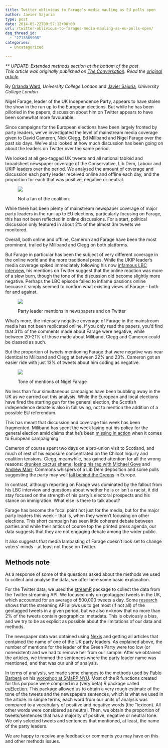 ```yaml
---
title: Twitter oblivious to Farage’s media mauling as EU polls open
author: Javier Sajuria
type: post
date: 2014-05-22T09:57:12+00:00
url: /twitter-oblivious-to-farages-media-mauling-as-eu-polls-open/
dsq_thread_id:
  - "2713869908"
categories:
  - Uncategorized

---
```

<address>
  ** UPDATE: Extended methods section at the bottom of the post
</address>

<address>
  This article was originally published on <a href="http://theconversation.com">The Conversation</a>. Read the <a href="http://theconversation.com/twitter-oblivious-to-farages-media-mauling-as-eu-polls-open-27042">original article</a>.
</address>

By [Orlanda Ward][1]_, University College London_ and [Javier Sajuria][2]_, University College London_

Nigel Farage, leader of the UK Independence Party, appears to have stolen the show in the run up to the European elections. But while he has been pilloried in the papers, discussion about him on Twitter appears to have been somewhat more favourable.

Since campaigns for the European elections have been largely fronted by party leaders, we’ve investigated the level of mainstream media coverage given to David Cameron, Nick Clegg, Ed Miliband and Nigel Farage over the past six days. We’ve also looked at how much discussion has been going on about the leaders on Twitter over the same period.

We looked at all geo-tagged UK tweets and all national tabloid and broadsheet newspaper coverage of the Conservative, Lib Dem, Labour and UKIP leaders over the period. We analysed the amount of coverage and discussion each party leader received online and offline each day, and the proportion for each that was positive, negative or neutral.<figure class="align-centre zoomable">

[![][3]][4]<figcaption><span class="caption">Not a fan of the coalition.</span>&nbsp;</p> </figcaption></figure> 

While there has been plenty of mainstream newspaper coverage of major party leaders in the run-up to EU elections, particularly focusing on Farage, this has not been reflected in online discussions. For a start, political discussion only featured in about 2% of the almost 3m tweets we monitored.

Overall, both online and offline, Cameron and Farage have been the most prominent, trailed by Miliband and Clegg on both platforms.

But Farage in particular has been the subject of very different coverage in the online world and the more traditional press. While the UKIP leader’s media coverage spiked immediately following his now [infamous LBC interview][5], his mentions on Twitter suggest that the online reaction was more of a slow burn, though the tone of the discussion did become slightly more negative. Perhaps the LBC episode failed to inflame passions online becuase it simply seemed to confirm what existing views of Farage – both for and against.<figure class="align-centre zoomable">

[![][6]][7]<figcaption><span class="caption">Party leader mentions in newspapers and on Twitter</span>&nbsp;</p> </figcaption></figure> 

What’s more, the intensely negative coverage of Farage in the mainstream media has not been replicated online. If you only read the papers, you’d find that 31% of the comments made about Farage were negative, while between 20-21% of those made about Miliband, Clegg and Cameron could be classed as such.

But the proportion of tweets mentioning Farage that were negative was near identical to Miliband and Clegg at between 22% and 23%. Cameron got an easier ride with just 13% of tweets about him coding as negative.<figure class="align-centre zoomable">

[![][8]][9]<figcaption><span class="caption">Tone of mentions of Nigel Farage</span>&nbsp;</p> </figcaption></figure> 

No less than four simultaneous campaigns have been bubbling away in the UK as we carried out this analysis. While the European and local elections have fired the starting gun for the general election, the Scottish independence debate is also in full swing, not to mention the addition of a possible EU referendum.

This has meant that discussion and coverage this week has been fragmented. Miliband has spent the week laying out his policy for the general election amid claims that he’s been [missing in action][10] when it comes to European campaigning.

Cameron of course spent two days on a pro-union visit to Scotland, and much of rest of his exposure concentrated on the Chilcot Inquiry and coalition tensions. Clegg, meanwhile, has gained attention for all the wrong reasons: [drunken cactus shame][11]; [losing his rag with Michael Gove][12] and [Andrew Marr][13]; Commons whispers of a Lib Dem deposition and some polls suggesting the party may well [fall behind the Greens][14] in Europe.

In contrast, although reporting on Farage was dominated by the fallout from his LBC interview and questions about whether he is or isn’t a racist, it did stay focused on the strength of his party’s electoral prospects and his stance on immigration. What else is there to talk about?

Farage has become the focal point not just for the media, but for the major party leaders this week – that is, when they weren’t focusing on other elections. This short campaign has seen little coherent debate between parties and while their antics of course top the printed press agenda, our data suggests that they are not engaging debate among the wider public.

It also suggests that media lambasting of Farage doesn’t look set to change voters’ minds – at least not those on Twitter.

## Methods note

As a response of some of the questions asked about the methods we used to collect and analyse the data, we offer here some basic explanation.

For the Twitter data, we used the <a href="http://cran.r-project.org/web/packages/streamR/index.html" target="_blank">streamR</a> package to collect the data from the Twitter streaming API. We focused only on geotagged tweets in the UK, which accounted for an average of 500,000 tweets a day. Some <a href="http://www.public.asu.edu/~fmorstat/paperpdfs/icwsm2013.pdf" target="_blank">research</a> shows that the streaming API allows us to get most (if not all) of the geotagged tweets in a given period, but we also n=know that no more than 2% of the tweets contain geographical metadata. This is obviously a bias, and we try to be as explicit as possible about the limitations of our data and methods.

The newspaper data was obtained using <a href="http://www.nexis.com" target="_blank">Nexis</a> and getting all articles that contained the name of one of the UK party leaders. As explained above, the number of mentions for the leader of the Green Party were too low (or nonexistent) and we had to remove her from our sample. After we obtained the articles, we trimmed the sentences where the party leader name was mentioned, and that was our unit of analysis.

In terms of analysis, we made some changes to the methods used by <a href="http://www.pablobarbera.com" target="_blank">Pablo Barberá</a> on his <a href="https://github.com/pablobarbera/workshop" target="_blank">workshop at SMaPP NYU</a>. Most of the R functions created for this purpose were compiled in a (very beta) R package called <a href="https://github.com/jsajuria/euElection" target="_blank">euElection</a>. This package allowed us to obtain a very rough estimate of the tone of the tweets and the newspapers sentences, which is what we used in the article. In simple terms, each word from our units of analysis was compared to a vocabulary of positive and negative words (the &#8220;lexicon). All other words were considered as neutral. Then, we obtain the proportion of tweets/sentences that has a majority of positive, negative or neutral tone. We only selected tweets and sentences that mentioned, at least, the name of the party leaders.

We are happy to receive any feedback or comments you may have on this and other methods issues.

<img loading="lazy" src="https://counter.theconversation.edu.au/content/27042/count.gif" alt="The Conversation" width="1" height="1" />

 [1]: http://theconversation.com/profiles/orlanda-ward-126605
 [2]: http://theconversation.com/profiles/javier-sajuria-126606
 [3]: https://62e528761d0685343e1c-f3d1b99a743ffa4142d9d7f1978d9686.ssl.cf2.rackcdn.com/files/49181/width668/zrzjx7cd-1400699506.jpg
 [4]: https://62e528761d0685343e1c-f3d1b99a743ffa4142d9d7f1978d9686.ssl.cf2.rackcdn.com/files/49181/area14mp/zrzjx7cd-1400699506.jpg
 [5]: http://www.newstatesman.com/staggers/2014/05/what-racism-nigel-farage-s-disastrous-interview-lbc
 [6]: https://62e528761d0685343e1c-f3d1b99a743ffa4142d9d7f1978d9686.ssl.cf2.rackcdn.com/files/49177/width668/ndyhfb45-1400698233.jpg
 [7]: https://62e528761d0685343e1c-f3d1b99a743ffa4142d9d7f1978d9686.ssl.cf2.rackcdn.com/files/49177/area14mp/ndyhfb45-1400698233.jpg
 [8]: https://62e528761d0685343e1c-f3d1b99a743ffa4142d9d7f1978d9686.ssl.cf2.rackcdn.com/files/49178/width668/d598vfrs-1400698240.jpg
 [9]: https://62e528761d0685343e1c-f3d1b99a743ffa4142d9d7f1978d9686.ssl.cf2.rackcdn.com/files/49178/area14mp/d598vfrs-1400698240.jpg
 [10]: http://www.theguardian.com/politics/2014/may/18/ed-miliband-criticism-labour-campaign-tactics
 [11]: http://www.independent.co.uk/news/people/nick-clegg-i-set-fire-to-a-cacti-collection-and-im-not-proud-of-it-9375806.html
 [12]: http://news.sky.com/story/1262116/nick-clegg-and-michael-gove-kiss-and-make-up
 [13]: http://www.telegraph.co.uk/news/politics/liberaldemocrats/10839133/Dont-sneer-Andrew-Clegg-loses-his-cool-with-Marr-over-coalition-question.html
 [14]: http://www.theguardian.com/politics/2014/may/12/support-labour-drops-tories-lead-guardian-icm-poll?CMP=twt_gu